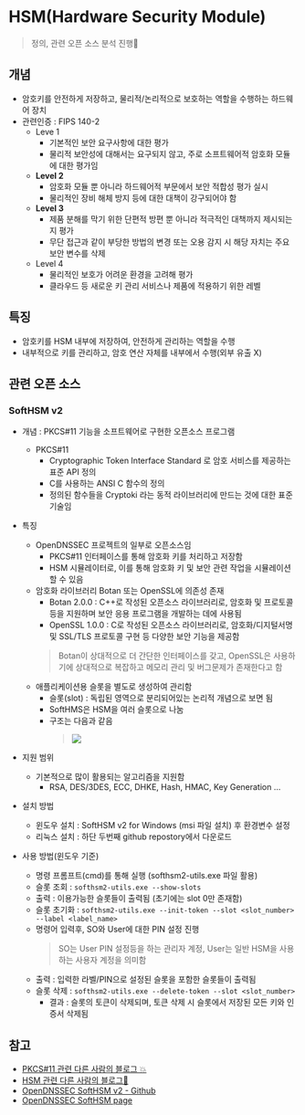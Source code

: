 # HSM(Hardware Security Module)
> 정의, 관련 오픈 소스 분석 진행📝


## 개념
+ 암호키를 안전하게 저장하고, 물리적/논리적으로 보호하는 역할을 수행하는 하드웨어 장치
+ 관련인증 : FIPS 140-2
   + Leve 1
     + 기본적인 보안 요구사항에 대한 평가
     + 물리적 보안성에 대해서는 요구되지 않고, 주로 소프트웨어적 암호화 모듈에 대한 평가임
   + **Level 2**
     + 암호화 모듈 뿐 아니라 하드웨어적 부문에서 보안 적합성 평가 실시
     + 물리적인 장비 해체 방지 등에 대한 대책이 강구되어야 함
   + **Level 3**
     + 제품 분해를 막기 위한 단편적 방편 뿐 아니라 적극적인 대책까지 제시되는 지 평가
     + 무단 접근과 같이 부당한 방법의 변경 또는 오용 감지 시 해당 자치는 주요 보안 변수를 삭제
  + Level 4
     + 물리적인 보호가 어려운 환경을 고려해 평가
     + 클라우드 등 새로운 키 관리 서비스나 제품에 적용하기 위한 레벨
       
## 특징
+ 암호키를 HSM 내부에 저장하여, 안전하게 관리하는 역할을 수행
+ 내부적으로 키를 관리하고, 암호 연산 자체를 내부에서 수행(외부 유출 X)
 
## 관련 오픈 소스
### SoftHSM v2
+ 개념 : PKCS#11 기능을 소프트웨어로 구현한 오픈소스 프로그램
  + PKCS#11
    + Cryptographic Token Interface Standard 로 암호 서비스를 제공하는 표준 API 정의
    + C를 사용하는 ANSI C 함수의 정의
    + 정의된 함수들을 Cryptoki 라는 동적 라이브러리에 만드는 것에 대한 표준 기술임
    
+ 특징
  + OpenDNSSEC 프로젝트의 일부로 오픈소스임
    + PKCS#11 인터페이스를 통해 암호화 키를 처리하고 저장함
    + HSM 시뮬레이터로, 이를 통해 암호화 키 및 보안 관련 작업을 시뮬레이션 할 수 있음
  + 암호화 라이브러리 Botan 또는 OpenSSL에 의존성 존재
    + Botan 2.0.0 : C++로 작성된 오픈소스 라이브러리로, 암호화 및 프로토콜 등을 지원하며 보안 응용 프로그램을 개발하는 데에 사용됨
    + OpenSSL 1.0.0 : C로 작성된 오픈소스 라이브러리로, 암호화/디지털서명 및 SSL/TLS 프로토콜 구현 등 다양한 보안 기능을 제공함
     > Botan이 상대적으로 더 간단한 인터페이스를 갖고, OpenSSL은 사용하기에 상대적으로 복잡하고 메모리 관리 및 버그문제가 존재한다고 함
  + 애플리케이션용 슬롯을 별도로 생성하여 관리함
    + 슬롯(slot) : 독립된 영역으로 분리되어있는 논리적 개념으로 보면 됨
    + SoftHMS은 HSM을 여러 슬롯으로 나눔
    + 구조는 다음과 같음
       > <img src="https://github.com/sujiny-tech/TIL/assets/72974863/08b1d15f-f5e8-4f42-bf3c-c879f1050b48">
       
+ 지원 범위
  + 기본적으로 많이 활용되는 알고리즘을 지원함
    + RSA, DES/3DES, ECC, DHKE, Hash, HMAC, Key Generation ...
   
+ 설치 방법
  + 윈도우 설치 : SoftHSM v2 for Windows (msi 파일 설치) 후 환경변수 설정
  + 리눅스 설치 : 하단 두번째 github repostory에서 다운로드

+ 사용 방법(윈도우 기준)
  +  명령 프롬프트(cmd)를 통해 실행 (softhsm2-utils.exe 파일 활용)
  +  슬롯 조회 : `softhsm2-utils.exe --show-slots`
    + 출력 : 이용가능한 슬롯들이 출력됨 (초기에는 slot 0만 존재함)
  +  슬롯 초기화 : `softhsm2-utils.exe --init-token --slot <slot_number> --label <label_name>`
    + 명령어 입력후, SO와 User에 대한 PIN 설정 진행
      > SO는 User PIN 설정등을 하는 관리자 계정, User는 일반 HSM을 사용하는 사용자 계정을 의미함
    + 출력 : 입력한 라벨/PIN으로 설정된 슬롯을 포함한 슬롯들이 출력됨
  + 슬롯 삭제 : `softhsm2-utils.exe --delete-token --slot <slot_number>`
    + 결과 : 슬롯의 토큰이 삭제되며, 토큰 삭제 시 슬롯에서 저장된 모든 키와 인증서 삭제됨  
    
  

## 참고
+ [PKCS#11 관련 다른 사람의 블로그 💥](https://blog.naver.com/aepkoreanet/220754502731)
+ [HSM 관련 다른 사람의 블로그🌟](https://hyg4196.tistory.com/128)
+ [OpenDNSSEC SoftHSM v2 - Github](https://github.com/opendnssec/SoftHSMv2)
+ [OpenDNSSEC SoftHSM page](https://www.opendnssec.org/softhsm/)
  
